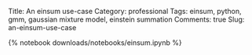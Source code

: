Title: An einsum use-case
Category: professional
Tags: einsum, python, gmm, gaussian mixture model, einstein summation
Comments: true
Slug: an-einsum-use-case

{% notebook downloads/notebooks/einsum.ipynb %}
